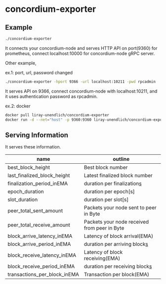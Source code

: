 # concordium-exporter

## Example

```bash
./concordium-exporter
```

It connects your concordium-node and serves HTTP API on port(9360) for prometheus, connect localhost:10000 for concordium-node gRPC server.

Other example,

ex.1: port, url, password changed

```bash
./concordium-exporter -hport 9366 -url localhost:10211 -pwd rpcadmin
```

It serves API on 9366, connect concordium-node with localhost:10211, and it uses authentication password as rpcadmin.

ex.2: docker

```bash
docker pull liray-unendlich/concordium-exporter
docker run -d --net="host" -p 9360:9360 liray-unendlich/concordium-exporter
```

## Serving Information

It serves these information.

| name                         | outline                                      |
| ---------------------------- | -------------------------------------------- |
| best_block_height            | Best block number                            |
| last_finalized_block_height  | Latest finalized block number                |
| finalization_period_inEMA    | duration per finalization[s](EMA)            |
| epoch_duration               | duration per epoch[s]                        |
| slot_duration                | duration per slot[s]                         |
| peer_total_sent_amount       | Packets your node sent to peer in Byte       |
| peer_total_receive_amount    | Packets your node received from peer in Byte |
| block_arrive_latency_inEMA   | Latency of block arrival(EMA)                |
| block_arrive_period_inEMA    | duration per arriving block[s](EMA)          |
| block_receive_latency_inEMA  | Latency of block receiving(EMA)              |
| block_receive_period_inEMA   | duration per receiving block[s](EMA)         |
| transactions_per_block_inEMA | Transaction per block(EMA)                   |
